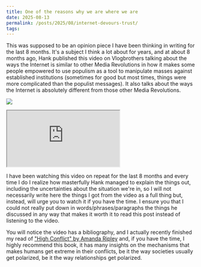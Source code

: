 ```yaml
---
title: One of the reasons why we are where we are
date: 2025-08-13
permalink: /posts/2025/08/internet-devours-trust/
tags:
---
```

This was supposed to be an opinion piece I have been thinking in writing for the last 8 months. It's a subject I think a lot about for years, and at about 8 months ago, Hank published this video on Vlogbrothers talking about the ways the Internet is similar to other Media Revolutions in how it makes some people empowered to use populism as a tool to manipulate masses against established institutions (sometimes for good but most times, things were more complicated than the populist messages). It also talks about the ways the Internet is absolutely different from those other Media Revolutions.

![](https://youtu.be/d8PndpFPL8g)
<iframe src="https://youtu.be/d8PndpFPL8g"></iframe>

I have been watching this video on repeat for the last 8 months and every time I do I realize how masterfully Hank managed to explain the things out, including the uncertainties about the situation we're in, so I will not necessarily write here the things I got from the video as a full thing but, instead, will urge you to watch it if you have the time. I ensure you that I could not really put down in words/phrases/paragraphs the things he discussed in any way that makes it worth it to read this post instead of listening to the video.

You will notice the video has a bibliography, and I actually recently finished my read of ["High Conflict" by Amanda Ripley](https://www.amandaripley.com/high-conflict "https://www.amandaripley.com/high-conflict") and, if you have the time, I highly recommend this book, it has many insights on the mechanisms that makes humans get extreme in their conflicts, be it the way societies usually get polarized, be it the way relationships get polarized.